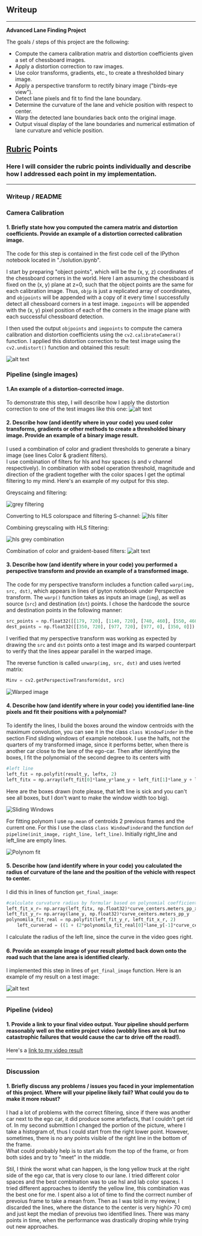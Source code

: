 ## Writeup 

---

**Advanced Lane Finding Project**

The goals / steps of this project are the following:

* Compute the camera calibration matrix and distortion coefficients given a set of chessboard images.
* Apply a distortion correction to raw images.
* Use color transforms, gradients, etc., to create a thresholded binary image.
* Apply a perspective transform to rectify binary image ("birds-eye view").
* Detect lane pixels and fit to find the lane boundary.
* Determine the curvature of the lane and vehicle position with respect to center.
* Warp the detected lane boundaries back onto the original image.
* Output visual display of the lane boundaries and numerical estimation of lane curvature and vehicle position.

[//]: # (Image References)

[image1]: ./examples/undistort_out.png "Undistorted"
[image2]: ./examples/undistorted_example.png "Road Transformed"

[image3]: ./examples/grey_filter.png "Grey filtering example"
[image4]: ./examples/hls_filter.png "hls filtering"
[image5]: ./examples/hls_grey_combined.png "hls grey combination"
[image6]: ./examples/hls_grey_grad_combined.png "color-gradient combination"
[image7]: ./examples/warped.png "Warped image"
[image8]: ./examples/found_centers.png "Sliding widows"
[image9]: ./examples/polynom_fit.png "Polynm fitted"
[image10]: ./examples/line_decorated_example.png "Decorated example"
[video11]: ./result.mp4 "Output"

## [Rubric](https://review.udacity.com/#!/rubrics/571/view) Points

### Here I will consider the rubric points individually and describe how I addressed each point in my implementation.  

---

### Writeup / README


### Camera Calibration

#### 1. Briefly state how you computed the camera matrix and distortion coefficients. Provide an example of a distortion corrected calibration image.

The code for this step is contained in the first code cell of the IPython notebook located in "./solution.ipynb".  

I start by preparing "object points", which will be the (x, y, z) coordinates of the chessboard corners in the world. Here I am assuming the chessboard is fixed on the (x, y) plane at z=0, such that the object points are the same for each calibration image.  Thus, `objp` is just a replicated array of coordinates, and `objpoints` will be appended with a copy of it every time I successfully detect all chessboard corners in a test image.  `imgpoints` will be appended with the (x, y) pixel position of each of the corners in the image plane with each successful chessboard detection.  

I then used the output `objpoints` and `imgpoints` to compute the camera calibration and distortion coefficients using the `cv2.calibrateCamera()` function.  I applied this distortion correction to the test image using the `cv2.undistort()` function and obtained this result: 

![alt text][image1]

### Pipeline (single images)

#### 1.An example of a distortion-corrected image.

To demonstrate this step, I will describe how I apply the distortion correction to one of the test images like this one:
![alt text][image2]

#### 2. Describe how (and identify where in your code) you used color transforms, gradients or other methods to create a thresholded binary image.  Provide an example of a binary image result.

I used a combination of color and gradient thresholds to generate a binary image (see lines Color & gradient filters).  
I use combination of filters for hls and hsv spaces (s and v channel respectively).
In combination with sobel operation threshold, magnitude and direction of the gradient together with the color spaces I get the optimal filtering to my mind. 
Here's an example of my output for this step. 

Greyscaing and filtering:

![grey filtering][image3]

Converting to HLS colorspace and filtering S-channel:
![hls filter][image4]

Combining greyscaling with HLS filtering:

![][image5]

Combination of color and graident-based filters:
![alt text][image6]

#### 3. Describe how (and identify where in your code) you performed a perspective transform and provide an example of a transformed image.

The code for my perspective transform includes a function called `warp(img, src, dst)`, which appears in lines of ipyton notebook under Perspective transform.  The `warp()` function takes as inputs an image (`img`), as well as source (`src`) and destination (`dst`) points.  I chose the hardcode the source and destination points in the following manner:

```python
src_points = np.float32([[179, 720], [1140, 720], [740, 460], [550, 460]])
dest_points = np.float32([[350, 720], [977, 720], [977, 0], [350, 0]])

```



I verified that my perspective transform was working as expected by drawing the `src` and `dst` points onto a test image and its warped counterpart to verify that the lines appear parallel in the warped image.

The reverse function is called `unwarp(img, src, dst)` and uses iverted matrix:
```python
Minv = cv2.getPerspectiveTransform(dst, src)
```

![Warped image][image7]

#### 4. Describe how (and identify where in your code) you identified lane-line pixels and fit their positions with a polynomial?

To identify the lines, I build the boxes around the window centroids with the maximum convolution, you can see it in the class `class WindowFinder` in the section Find sliding windows of example notebook.
I use the halfs, not the quarters of my transformed image, since it performs better, when there is another car close to the lane of the ego-car.
Then after identifying the boxes, I fit the polynomial of the second degree to its centers with 

```python
#left line
left_fit = np.polyfit(result_y, leftx, 2)
left_fitx = np.array(left_fit[0]*lane_y*lane_y + left_fit[1]*lane_y + left_fit[2], np.int32)
```
Here are the boxes drawn (note please, that left line is sick and you can't see all boxes, but I don't want to make the window width too big).

![Sliding Windows][image8]

For fitting polynom I use `np.mean` of centroids 2 previous frames and the current one. For this I use the class `class WindowFinder`and the function `def pipeline(init_image, right_line, left_line)`.
Initially right_line and left_line are empty lines.

![Polynom fit][image9]

#### 5. Describe how (and identify where in your code) you calculated the radius of curvature of the lane and the position of the vehicle with respect to center.

I did this in lines of function `get_final_image`:

```python
#calculate curvature radius by formular based on polynomial coefficients, take left turn
left_fit_x_r= np.array(left_fitx, np.float32)*curve_centers.meters_pp_x
left_fit_y_r= np.array(lane_y, np.float32)*curve_centers.meters_pp_y
polynomila_fit_real = np.polyfit(left_fit_y_r, left_fit_x_r, 2)
    left_curverad = ((1 + (2*polynomila_fit_real[0]*lane_y[-1]*curve_centers.meters_pp_y + polynomila_fit_real[1])**2)**1.5) / np.absolute(2*polynomila_fit_real[0])
```

I calculate the radius of the left line, since the curve in the video goes right.

#### 6. Provide an example image of your result plotted back down onto the road such that the lane area is identified clearly.

I implemented this step in lines of `get_final_image` function.  Here is an example of my result on a test image:

![alt text][image10]

---

### Pipeline (video)

#### 1. Provide a link to your final video output.  Your pipeline should perform reasonably well on the entire project video (wobbly lines are ok but no catastrophic failures that would cause the car to drive off the road!).

Here's a [link to my video result](./result.mp4)

---

### Discussion

#### 1. Briefly discuss any problems / issues you faced in your implementation of this project.  Where will your pipeline likely fail?  What could you do to make it more robust?

I had a lot of problems with the correct filtering, since if there was another car next to the ego car, it did produce some artefacts, that I couldn't get rid of. 
In my second submittion I changed the portion of the picture, where I take a histogram of, thus I could start from the right lower point. However, sometimes, there is no any points visible of the right line in the bottom of the frame.  
What could probably help is to start als from the top of the frame, or from both sides and try to "meet" in the middle.

Stil, I think the worst what can happen, is the long yellow truck at the right side of the ego car, that is very close to our lane.
I tried different color spaces and the best combination was to use hsl and lab color spaces. I tried different approaches to identify the yellow line, this combination was the best one for me.
I spent also a lot of time to find the corrrect number of prevoius frame to take a mean from. Then as I was told in my review, I discarded the lines, where the distance to the center is very high(> 70 cm) and just kept the median of prevoius two identified lines.
There was many points in time, when the performance was drastically droping while trying out new approaches.

